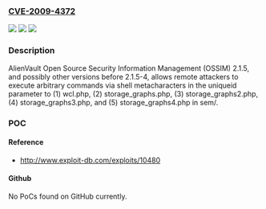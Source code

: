 ### [CVE-2009-4372](https://cve.mitre.org/cgi-bin/cvename.cgi?name=CVE-2009-4372)
![](https://img.shields.io/static/v1?label=Product&message=n%2Fa&color=blue)
![](https://img.shields.io/static/v1?label=Version&message=n%2Fa&color=blue)
![](https://img.shields.io/static/v1?label=Vulnerability&message=n%2Fa&color=brighgreen)

### Description

AlienVault Open Source Security Information Management (OSSIM) 2.1.5, and possibly other versions before 2.1.5-4, allows remote attackers to execute arbitrary commands via shell metacharacters in the uniqueid parameter to (1) wcl.php, (2) storage_graphs.php, (3) storage_graphs2.php, (4) storage_graphs3.php, and (5) storage_graphs4.php in sem/.

### POC

#### Reference
- http://www.exploit-db.com/exploits/10480

#### Github
No PoCs found on GitHub currently.

